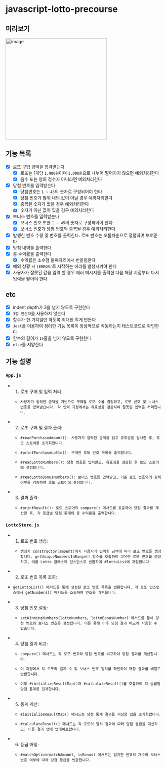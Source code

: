 # javascript-lotto-precourse

## 미리보기

<img width="327" alt="image" src="https://github.com/user-attachments/assets/53f9b8cf-80cb-4ef1-accd-35dac1a205c0" />

## 기능 목록

- [x] 로또 구입 금액을 입력받는다
  - [x] 로또는 1개당 `1,000원`이며 `1,000원`으로 나누어 떨어지지 않으면 예외처리한다
  - [x] 음수 또는 양의 정수가 아니라면 예외처리한다
- [x] 당첨 번호를 입력받는다
  - [x] 당첨번호는 `1 ~ 45`의 숫자로 구성되어야 한다
  - [x] 당첨 번호가 범위 내의 값이 아닐 경우 예외처리한다
  - [x] 중복된 숫자가 있을 경우 예외처리한다
  - [x] 숫자가 아닌 값이 있을 경우 예외처리한다
- [x] 보너스 번호를 입력받는다
  - [x] 보너스 번호 또한 `1 ~ 45`의 숫자로 구성되어야 한다
  - [x] 보너스 번호가 당첨 번호와 중복될 경우 예외처리한다
- [x] 발행한 번호 수량 및 번호를 출력한다. 로또 번호는 오름차순으로 정렬하여 보여준다
- [x] 당첨 내역을 출력한다
- [x] 총 수익률을 출력한다
  - [x] 수익률은 소수점 둘째자리에서 반올림한다
- [x] 예외 상황 시 `[ERROR]`로 시작하는 에러를 발생시켜야 한다
- [x] 사용자가 잘못된 값을 입력 할 경우 에러 메시지를 출력한 다음 해당 지점부터 다시 입력을 받아야 한다

## etc

- [x] indent depth가 3을 넘지 않도록 구현한다
- [x] `3항 연산자`를 사용하지 않는다
- [x] 함수가 한 가지일만 하도록 최대한 작게 만든다
- [x] `Jest`를 이용하여 정리한 기능 목록이 정상적으로 작동하는지 테스트코드로 확인한다
- [x] 함수의 길이가 `15`줄을 넘지 않도록 구현한다
- [x] `else`를 지양한다

## 기능 설명

### `App.js`

- 1. 로또 구매 및 입력 처리

  -     사용자가 입력한 금액을 기반으로 구매할 로또 수를 결정하고, 로또 번호 및 보너스 번호를 입력받습니다. 각 입력 과정에서는 유효성을 검증하여 잘못된 입력을 처리합니다.

- 2. 로또 구매 및 결과 출력:
  -     #readPurchaseAmount(): 사용자가 입력한 금액을 읽고 유효성을 검사한 후, 로또 스토어를 초기화합니다.
  -     #printPurchaseLotto(): 구매한 로또 번호 목록을 출력합니다.
  -     #readLottoNumbers(): 당첨 번호를 입력받고, 유효성을 검증한 후 로또 스토어에 설정합니다.
  -     #readLottoBonusNumbers(): 보너스 번호를 입력받고, 기존 로또 번호와의 중복 여부를 검증하여 로또 스토어에 설정합니다.
- 3.  결과 출력:
  -     #printResult(): 로또 스토어의 compare() 메서드를 호출하여 당첨 결과를 계산한 후, 각 등급별 당첨 통계와 총 수익률을 출력합니다.

### `LottoStore.js`

- 1. 로또 번호 생성:
  -     생성자 constructor(amount)에서 사용자가 입력한 금액에 따라 로또 번호를 생성합니다. getUniqueNumbersInRange() 함수를 호출하여 고유한 로또 번호를 생성하고, 이를 Lotto 클래스의 인스턴스로 변환하여 #lottoList에 저장합니다.
- 2. 로또 번호 목록 조회:
-     getLottoList() 메서드를 통해 생성된 로또 번호 목록을 반환합니다. 각 로또 인스턴스에서 getNumbers() 메서드를 호출하여 번호를 가져옵니다.
- 3. 당첨 번호 설정:
  -     setWinningNumbers(lottoNumbers, lottoBonusNumber) 메서드를 통해 당첨 번호와 보너스 번호를 설정합니다. 이를 통해 이후 당첨 결과 비교에 사용할 수 있습니다.
- 4. 당첨 결과 비교:
  -     compare() 메서드는 각 로또 번호와 당첨 번호를 비교하여 당첨 결과를 계산합니다.
  -     이 과정에서 각 로또의 일치 수 및 보너스 번호 일치를 확인하여 매칭 결과를 배열로 반환합니다.
  -     이후 #initializeResultMap()과 #calculateResult()를 호출하여 각 등급별 당첨 통계를 집계합니다.
- 5. 통계 계산:
  -     #initializeResultMap() 메서드는 당첨 통계 결과를 저장할 맵을 초기화합니다.
  -     #calculateResult() 메서드는 각 로또의 일치 결과에 따라 당첨 등급을 계산하고, 이를 결과 맵에 업데이트합니다.
- 6. 등급 매칭:
  -     #matchOption(matchAmount, isBonus) 메서드는 일치한 번호의 개수와 보너스 번호 여부에 따라 당첨 등급을 반환합니다.
